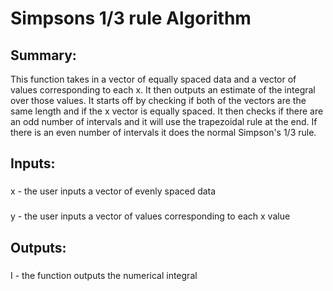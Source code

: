 # Simpsons 1/3 rule Algorithm

## Summary: 
This function takes in a vector of equally spaced data and a vector of values corresponding to each x. It then outputs an estimate of the integral over those values. It starts off by checking if both of the vectors are the same length and if the x vector is equally spaced. It then checks if there are an odd number of intervals and it will use the trapezoidal rule at the end. If there is an even number of intervals it does the normal Simpson's 1/3 rule. 

## Inputs: 
### 
x - the user inputs a vector of evenly spaced data
###
y - the user inputs a vector of values corresponding to each x value
## Outputs:
### 
I - the function outputs the numerical integral

